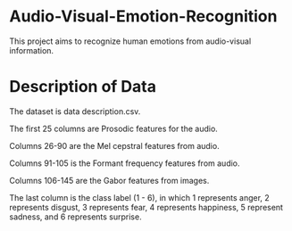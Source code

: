 # Audio-Visual-Emotion-Recognition
This project aims to recognize  human emotions from audio-visual information.

# Description of Data

The dataset is data description.csv.

The first 25 columns are Prosodic features for the audio. 

Columns 26-90 are the Mel cepstral features from audio. 

Columns 91-105 is the Formant frequency features from audio. 

Columns 106-145 are the Gabor features from images. 

The last column is the class label (1 - 6), in which 1 represents anger, 2  represents disgust, 3 represents fear,  4 represents happiness, 5 represent sadness, and 6 represents surprise.
